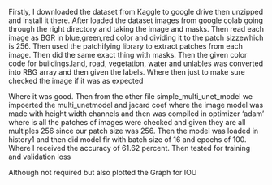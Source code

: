 Firstly, I downloaded the dataset from Kaggle to google drive then unzipped and install it there. After loaded the dataset images from google colab going through the right directory and taking the image and masks. Then read each image as BGR in blue,green,red color and dividing it to the patch sizzewhich is 256.  Then used the patchifying library to extract patches from each image. Then did the same exact thing with masks. Then the given color code for buildings.land, road, vegetation, water and unlables was converted into RBG array and then given the labels. Where then just to make sure checked the image if it was as expected  

Where it was good. Then from the other file simple_multi_unet_model we impoerted the multi_unetmodel and jacard coef where the image model was made with height width channels and then was compiled in optimizer ‘adam’ where is all the patches of images were checked and given they are all multiples 256 since our patch size was 256. Then the model was loaded in history1 and then did model fir with batch size of 16 and epochs of 100. Where I received the accuracy of 61.62 percent. 
Then tested for training and validation loss 
 
Although not required but also plotted the Graph for IOU
 


